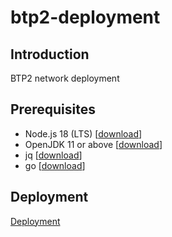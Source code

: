 # btp2-deployment

## Introduction
BTP2 network deployment

## Prerequisites
* Node.js 18 (LTS) \[[download](https://nodejs.org/en/download/)\]
* OpenJDK 11 or above \[[download](https://adoptium.net/)\]
* jq \[[download](https://github.com/stedolan/jq)\]
* go \[[download](https://go.dev/doc/install)\]

## Deployment
[Deployment](deployment/README.md)

